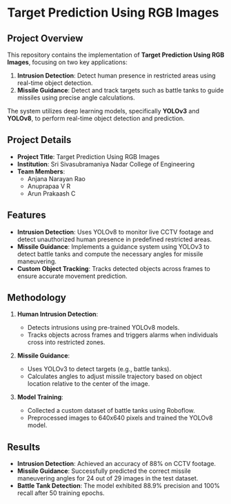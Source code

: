 # Target Prediction Using RGB Images

## Project Overview

This repository contains the implementation of **Target Prediction Using RGB Images**, focusing on two key applications:
1. **Intrusion Detection**: Detect human presence in restricted areas using real-time object detection.
2. **Missile Guidance**: Detect and track targets such as battle tanks to guide missiles using precise angle calculations.

The system utilizes deep learning models, specifically **YOLOv3** and **YOLOv8**, to perform real-time object detection and prediction.

## Project Details

- **Project Title**: Target Prediction Using RGB Images
- **Institution**: Sri Sivasubramaniya Nadar College of Engineering
- **Team Members**:
  - Anjana Narayan Rao
  - Anuprapaa V R
  - Arun Prakaash C

## Features

- **Intrusion Detection**: Uses YOLOv8 to monitor live CCTV footage and detect unauthorized human presence in predefined restricted areas.
- **Missile Guidance**: Implements a guidance system using YOLOv3 to detect battle tanks and compute the necessary angles for missile maneuvering.
- **Custom Object Tracking**: Tracks detected objects across frames to ensure accurate movement prediction.

## Methodology

1. **Human Intrusion Detection**:
   - Detects intrusions using pre-trained YOLOv8 models.
   - Tracks objects across frames and triggers alarms when individuals cross into restricted zones.
   
2. **Missile Guidance**:
   - Uses YOLOv3 to detect targets (e.g., battle tanks).
   - Calculates angles to adjust missile trajectory based on object location relative to the center of the image.
   
3. **Model Training**:
   - Collected a custom dataset of battle tanks using Roboflow.
   - Preprocessed images to 640x640 pixels and trained the YOLOv8 model.

## Results

- **Intrusion Detection**: Achieved an accuracy of 88% on CCTV footage.
- **Missile Guidance**: Successfully predicted the correct missile maneuvering angles for 24 out of 29 images in the test dataset.
- **Battle Tank Detection**: The model exhibited 88.9% precision and 100% recall after 50 training epochs.
